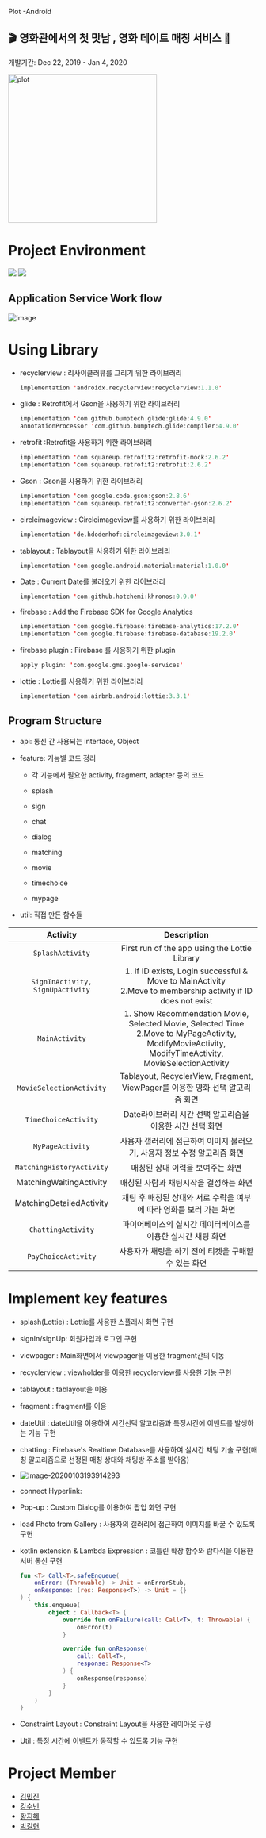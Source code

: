 Plot -Android

##  🎬 영화관에서의 첫 맛남 , 영화 데이트 매칭 서비스 🍿

 개발기간:  Dec 22, 2019 - Jan 4, 2020

<img width="300" alt="plot" src="https://user-images.githubusercontent.com/57608585/71559878-9d498400-2aa6-11ea-81d1-0f407b7bc3c6.png">





# **Project Environment**

![](https://img.shields.io/badge/Android-29-green) ![](https://img.shields.io/badge/Kotlin-1.3.41-blue)



## Application Service Work flow

![image](https://user-images.githubusercontent.com/50284754/71726182-aad18600-2e79-11ea-8d07-4c41837010c0.png)


# Using Library

- recyclerview : 리사이클러뷰를 그리기 위한 라이브러리

  ```kotlin
  implementation 'androidx.recyclerview:recyclerview:1.1.0'
  ```

- glide : Retrofit에서 Gson을 사용하기 위한 라이브러리

  ```kotlin
  implementation 'com.github.bumptech.glide:glide:4.9.0'
  annotationProcessor 'com.github.bumptech.glide:compiler:4.9.0'
  ```

- retrofit :Retrofit을 사용하기 위한 라이브러리

  ```kotlin
  implementation 'com.squareup.retrofit2:retrofit-mock:2.6.2'
  implementation 'com.squareup.retrofit2:retrofit:2.6.2'
  ```

- Gson : Gson을 사용하기 위한 라이브러리

  ```kotlin
  implementation 'com.google.code.gson:gson:2.8.6'
  implementation 'com.squareup.retrofit2:converter-gson:2.6.2'
  ```

- circleimageview : Circleimageview를 사용하기 위한 라이브러리

  ```kotlin
  implementation 'de.hdodenhof:circleimageview:3.0.1'
  ```

- tablayout : Tablayout을 사용하기 위한 라이브러리

  ```kotlin
  implementation 'com.google.android.material:material:1.0.0'
  ```

- Date : Current Date를 불러오기 위한 라이브러리

  ```kotlin
  implementation 'com.github.hotchemi:khronos:0.9.0'
  ```

- firebase :  Add the Firebase SDK for Google Analytics

  ```kotlin
  implementation 'com.google.firebase:firebase-analytics:17.2.0'
  implementation 'com.google.firebase:firebase-database:19.2.0'
  ```

- firebase plugin : Firebase 를 사용하기 위한 plugin

  ```kotlin
  apply plugin: 'com.google.gms.google-services'
  ```

- lottie : Lottie를 사용하기 위한 라이브러리

  ```kotlin
  implementation 'com.airbnb.android:lottie:3.3.1'
  ```

  

## Program Structure

* api: 통신 간 사용되는 interface, Object

* feature: 기능별 코드 정리

  * 각 기능에서 필요한 activity, fragment, adapter 등의 코드
  * splash
  * sign

  * chat
  * dialog
  * matching
  * movie
  * timechoice
  * mypage

* util: 직접 만든 함수들

|             Activity             |                         Description                          |
| :------------------------------: | :----------------------------------------------------------: |
|         `SplashActivity`         |        First run of the app using the Lottie Library         |
| `SignInActivity, SignUpActivity` | 1. If ID exists, Login successful & Move to MainActivity<br />2.Move to membership activity if ID does not exist |
|          `MainActivity`          | 1. Show Recommendation Movie, Selected Movie, Selected Time<br />2.Move to MyPageActivity, ModifyMovieActivity, ModifyTimeActivity, MovieSelectionActivity |
|     `MovieSelectionActivity`     | Tablayout, RecyclerView, Fragment, ViewPager를 이용한 영화 선택 알고리즘 화면 |
|       `TimeChoiceActivity`       |  Date라이브러리 시간 선택 알고리즘을 이용한 시간 선택 화면   |
|         `MyPageActivity`         | 사용자 갤러리에 접근하여 이미지 불러오기, 사용자 정보 수정 알고리즘 화면 |
|    `MatchingHistoryActivity`     |               매칭된 상대 이력을 보여주는 화면               |
|     MatchingWaitingActivity      |            매칭된 사람과 채팅시작을 결정하는 화면            |
|     MatchingDetailedActivity     | 채팅 후 매칭된 상대와 서로 수락을 여부에 따라 영화를 보러 가는 화면 |
|        `ChattingActivity`        | 파이어베이스의 실시간 데이터베이스를 이용한 실시간 채팅 화면 |
|       `PayChoiceActivity`        |     사용자가 채팅을 하기 전에 티켓을 구매할 수 있는 화면     |



# Implement key features

- splash(Lottie) : Lottie를 사용한 스플래시 화면 구현

- signIn/signUp: 회원가입과 로그인 구현 

- viewpager : Main화면에서 viewpager을 이용한 fragment간의 이동

- recyclerview : viewholder를 이용한 recyclerview를 사용한 기능 구현

- tablayout : tablayout을 이용 

- fragment : fragment를 이용

- dateUtil : dateUtil을 이용하여 시간선택 알고리즘과 특정시간에 이벤트를 발생하는 기능 구현

- chatting : Firebase's Realtime Database를 사용하여 실시간 채팅 기술 구현(매칭 알고리즘으로 선정된 매칭 상대와 채팅방 주소를 받아옴)

- ![image-20200103193914293](C:\Users\gh060\AppData\Roaming\Typora\typora-user-images\image-20200103193914293.png)

- connect Hyperlink:

- Pop-up : Custom Dialog를 이용하여 팝업 화면 구현

- load Photo from Gallery : 사용자의 갤러리에 접근하여 이미지를 바꿀 수 있도록 구현

- kotlin extension & Lambda Expression : 코틀린 확장 함수와 람다식을 이용한 서버 통신 구현

  ```kotlin
  fun <T> Call<T>.safeEnqueue(
      onError: (Throwable) -> Unit = onErrorStub,
      onResponse: (res: Response<T>) -> Unit = {}
  ) {
      this.enqueue(
          object : Callback<T> {
              override fun onFailure(call: Call<T>, t: Throwable) {
                  onError(t)
              }
  
              override fun onResponse(
                  call: Call<T>,
                  response: Response<T>
              ) {
                  onResponse(response)
              }
          }
      )
  }
  ```

- Constraint Layout :  Constraint Layout을 사용한 레이아웃 구성

- Util : 특정 시간에 이벤트가 동작할 수 있도록 기능 구현

# **Project Member**

- [김민진](https://github.com/kim003512)
- [강수빈](https://github.com/ksb0511)
- [황지혜](https://github.com/jihye0420)
- [박길현](https://github.com/G-hyeon)



